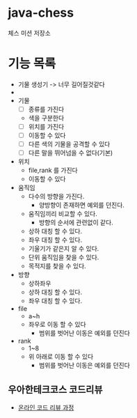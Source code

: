 # java-chess

체스 미션 저장소

# 기능 목록

- 기물 생성기 -> 너무 길어질것같다
-
- 기물
    - [ ] 종류를 가진다
    - 색을 구분한다
    - [ ] 위치를 가진다
    - [ ] 이동할 수 있다
    - [ ] 다른 색의 기물을 공격할 수 있다
    - [ ] 다른 말을 뛰어넘을 수 없다(기본)
- 위치
    - file,rank 를 가진다
    - 이동할 수 있다
- 움직임
    - 다수의 방향을 가진다.
        - 양방향이 존재하면 예외를 던진다.
    - 움직임끼리 비교할 수 있다.
        - 방향의 순서에 관련없이 같다.
    - 상하 대칭 할 수 있다.
    - 좌우 대칭 할 수 있다.
    - 기울기가 같은지 알 수 있다.
    - 단위 움직임을 찾을 수 있다.
    - 목적지를 찾을 수 있다.
- 방향
    - 상하좌우
    - 상하 대칭 할 수 있다.
    - 좌우 대칭 할 수 있다.
- file
    - a~h
    - 좌우로 이동 할 수 있다
        - 범위를 벗어난 이동은 예외를 던진다
- rank
    - 1~8
    - 위 아래로 이동 할 수 있다
        - 범위를 벗어난 이동은 예외를 던진다

## 우아한테크코스 코드리뷰

- [온라인 코드 리뷰 과정](https://github.com/woowacourse/woowacourse-docs/blob/master/maincourse/README.md)
